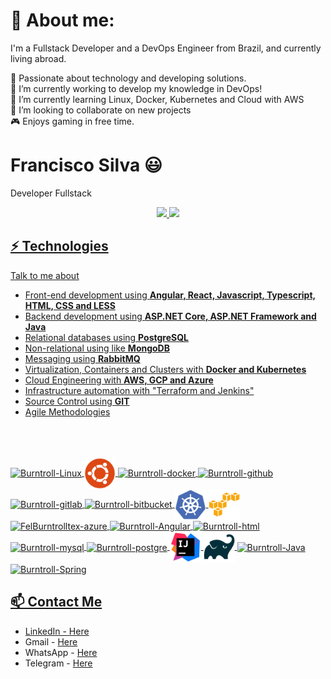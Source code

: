# 💫 About me:

I'm a Fullstack Developer and a DevOps Engineer from Brazil, and currently living abroad. 

💜 Passionate about technology and developing solutions. <br>
🔭 I’m currently working to develop my knowledge in DevOps! <br>
🌱 I’m currently learning Linux, Docker, Kubernetes and Cloud with AWS <br>
👯 I’m looking to collaborate on new projects <br>
🎮 Enjoys gaming in free time. <br>

# Francisco Silva 😃
Developer Fullstack

<div align="center">
  <a href="https://github.com/burntroll">
  <img align="" height="180em" src="https://github-readme-stats.vercel.app/api?username=burntroll&show_icons=true&theme=dracula&include_all_commits=true&count_private=true"/>
  <img height="180em" width="" align="" src="https://github-readme-stats.vercel.app/api/top-langs/?username=burntroll&layout=compact&langs_count=7&theme=dracula"/>
</div>
  
 

## ⚡ Technologies
Talk to me about
- Front-end development using **Angular, React, Javascript, Typescript, HTML, CSS and LESS**
- Backend development using **ASP.NET Core, ASP.NET Framework and Java**
- Relational databases using **PostgreSQL**
- Non-relational using like **MongoDB**
- Messaging using **RabbitMQ**
- Virtualization, Containers and Clusters with **Docker and Kubernetes**
- Cloud Engineering with **AWS, GCP and Azure**
- Infrastructure automation with "Terraform and Jenkins"
- Source Control using **GIT**
- Agile Methodologies
  
  
<div style="display: inline_block"><br>
  <br>
  <br>
<img align="center" alt="Burntroll-Linux" height="50" width="50" src="https://cdn.jsdelivr.net/gh/devicons/devicon/icons/linux/linux-original.svg" />
<img align="center" alt="Burntroll-Ubuntu" height="50" width="50" src="https://github.com/devicons/devicon/blob/master/icons/ubuntu/ubuntu-plain.svg" />
<img align="center" alt="Burntroll-docker" height="50" width="50" src="https://cdn.jsdelivr.net/gh/devicons/devicon/icons/docker/docker-original.svg" />
<img align="center" alt="Burntroll-github" height="50" width="50" src="https://cdn.jsdelivr.net/gh/devicons/devicon/icons/github/github-original.svg" />
<img align="center" alt="Burntroll-gitlab" height="50" width="50" src="https://cdn.jsdelivr.net/gh/devicons/devicon/icons/gitlab/gitlab-original.svg" />
<img align="center" alt="Burntroll-bitbucket" height="50" width="50" src="https://cdn.jsdelivr.net/gh/devicons/devicon/icons/bitbucket/bitbucket-original.svg" />
<img align="center" alt="Burntroll-kubernetes" height="50" width="50" src="https://github.com/devicons/devicon/blob/master/icons/kubernetes/kubernetes-plain.svg" />
<img align="center" alt="Burntroll-aws" height="50" width="50" src="https://github.com/devicons/devicon/blob/master/icons/amazonwebservices/amazonwebservices-original.svg" />
<img align="center" alt="FelBurntrolltex-azure" height="50" width="50" src="https://cdn.jsdelivr.net/gh/devicons/devicon/icons/azure/azure-original.svg" />
<img align="center" alt="Burntroll-Angular" height="50" width="50" src="https://cdn.jsdelivr.net/gh/devicons/devicon/icons/angularjs/angularjs-original.svg" />
<img align="center" alt="Burntroll-html" height="50" width="50" src="https://cdn.jsdelivr.net/gh/devicons/devicon/icons/html5/html5-original.svg" />  
<img align="center" alt="Burntroll-mysql" height="50" width="50" src="https://cdn.jsdelivr.net/gh/devicons/devicon/icons/mysql/mysql-original.svg" />
<img align="center" alt="Burntroll-postgre" height="50" width="50" src="https://cdn.jsdelivr.net/gh/devicons/devicon/icons/postgresql/postgresql-original.svg" />
<img align="center" alt="Burntroll-Intellij" height="50" width="50" src="https://github.com/devicons/devicon/blob/master/icons/intellij/intellij-original.svg" />
<img align="center" alt="Burntroll-Gradle" height="50" width="50" src="https://github.com/devicons/devicon/blob/master/icons/gradle/gradle-plain.svg" />
<img align="center" alt="Burntroll-Java" height="50" width="50" src="https://cdn.jsdelivr.net/gh/devicons/devicon/icons/java/java-original.svg" />
<img align="center" alt="Burntroll-Spring" height="50" width="50" src="https://cdn.jsdelivr.net/gh/devicons/devicon/icons/spring/spring-original-wordmark.svg" />


  
</div>
  
## 📫 Contact Me
- LinkedIn - [Here](https://www.linkedin.com/in/francisco-silva-dev/)
- Gmail - [Here](mailto:francisco.silva.dev@gmail.com)
- WhatsApp - [Here](https://api.whatsapp.com/send?phone=79855355415)
- Telegram - [Here](https://t.me/+79855355415)
